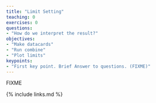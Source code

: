 ```yaml
---
title: "Limit Setting"
teaching: 0
exercises: 0
questions:
- "How do we interpret the result?"
objectives:
- "Make datacards"
- "Run combine"
- "Plot limits"
keypoints:
- "First key point. Brief Answer to questions. (FIXME)"
---
```

FIXME

{% include links.md %}

